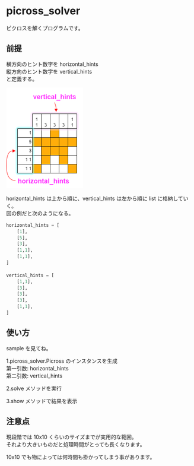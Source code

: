 # picross_solver
ピクロスを解くプログラムです。

## 前提
横方向のヒント数字を horizontal_hints  
縦方向のヒント数字を vertical_hints  
と定義する。  

![](https://github.com/TaroTsuyama/picross_solver/blob/main/img/img001.png?raw=true)

horizontal_hints は上から順に、vertical_hints は左から順に list に格納していく。  
図の例だと次のようになる。  
```python
horizontal_hints = [
    [1],
    [5],
    [3],
    [1,1],
    [1,1],
]

vertical_hints = [
    [1,1],
    [3],
    [3],
    [3],
    [1,1],
]
```

## 使い方
sample を見てね。

1.picross_solver.Picross のインスタンスを生成  
第一引数: horizontal_hints  
第二引数: vertical_hints  

2.solve メソッドを実行

3.show メソッドで結果を表示

## 注意点
現段階では 10x10 くらいのサイズまでが実用的な範囲。  
それより大きいものだと処理時間がとっても長くなります。  

10x10 でも物によっては何時間も掛かってしまう事があります。